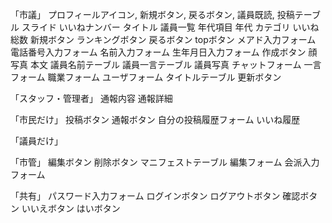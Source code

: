 「市議」
プロフィールアイコン,
新規ボタン,
戻るボタン,
議員既読,
投稿テーブル
スライド
いいねナンバー
タイトル
議員一覧
年代項目
年代
カテゴリ
いいね総数
新規ボタン
ランキングボタン
戻るボタン
topボタン
メアド入力フォーム
電話番号入力フォーム
名前入力フォーム
生年月日入力フォーム
作成ボタン
顔写真
本文
議員名前テーブル
議員一言テーブル
議員写真
チャットフォーム
一言フォーム
職業フォーム
ユーザフォーム
タイトルテーブル
更新ボタン


「スタッフ・管理者」
通報内容
通報詳細

「市民だけ」
投稿ボタン
通報ボタン
自分の投稿履歴フォーム
いいね履歴


「議員だけ」

「市管」
編集ボタン
削除ボタン
マニフェストテーブル
編集フォーム
会派入力フォーム

「共有」
パスワード入力フォーム
ログインボタン
ログアウトボタン
確認ボタン
いいえボタン
はいボタン

